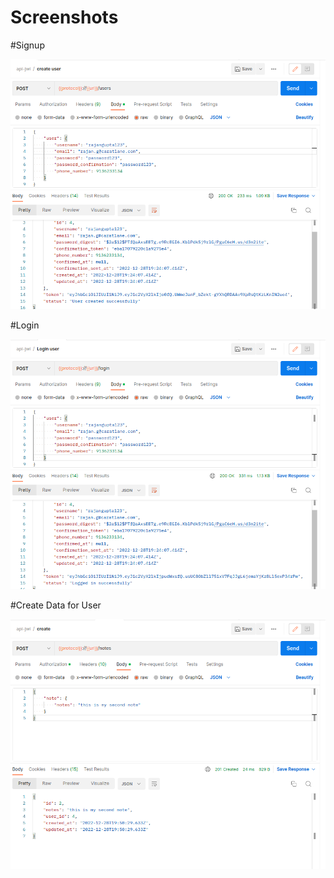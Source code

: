 # Screenshots

#Signup

<img src="https://github.com/priyanshsen19/Rails_Login-SignupAPI/blob/main/Screenshot from 2022-12-29 01-23-30.png">

#Login

<img src="https://github.com/priyanshsen19/Rails_Login-SignupAPI/blob/main/Screenshot from 2022-12-29 01-24-19.png">

#Create Data for User

<img src="https://github.com/priyanshsen19/Rails_Login-SignupAPI/blob/main/Screenshot from 2022-12-29 01-24-43.png">
